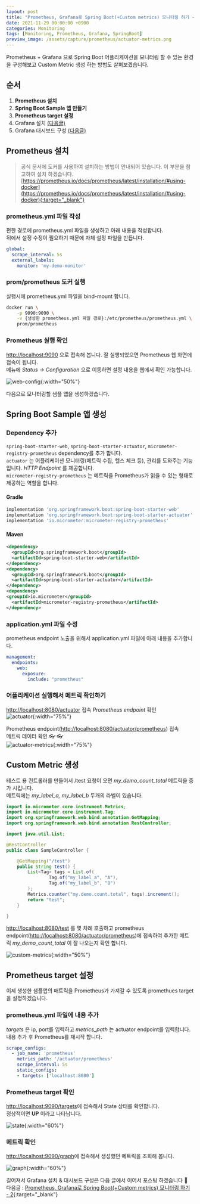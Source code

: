 ```yaml
---
layout: post
title: "Prometheus, Grafana로 Spring Boot(+Custom metrics) 모니터링 하기 - 1"
date: 2021-11-29 00:00:00 +0900
categories: Monitoring
tags: [Monitoring, Prometheus, Grafana, SpringBoot]
preview_image: /assets/capture/prometheus/actuator-metrics.png
---
```


Prometheus + Grafana 으로 Spring Boot 어플리케이션을 모니터링 할 수 있는 환경을 구성해보고 Custom Metric 생성 하는 방법도 살펴보겠습니다.

## 순서

1. __Prometheus 설치__
2. __Spring Boot Sample 앱 만들기__
3. __Prometheus target 설정__
4. Grafana 설치 [(다음글)](/monitoring/2021/11/29/prometheus-grafana-springboot-2.html)
5. Grafana 대시보드 구성 [(다음글)](/monitoring/2021/11/29/prometheus-grafana-springboot-2.html)

## Prometheus 설치

> 공식 문서에 도커를 사용하여 설치하는 방법이 안내되어 있습니다. 이 부분을 참고하여 설치 하겠습니다.  
> [https://prometheus.io/docs/prometheus/latest/installation/#using-docker](https://prometheus.io/docs/prometheus/latest/installation/#using-docker){:target="_blank"}  

### prometheus.yml 파일 작성

편한 경로에 prometheus.yml 파일을 생성하고 아래 내용을 작성합니다.  
뒤에서 설정 수정이 필요하기 때문에 자체 설정 파일을 만듭니다.  

```yaml
global:
  scrape_interval: 5s
  external_labels:
    monitor: 'my-demo-monitor'
```

### prom/prometheus 도커 실행

실행시에 prometheus.yml 파일을 bind-mount 합니다.  

```bash
docker run \
    -p 9090:9090 \
    -v {생성한 prometheus.yml 파일 경로}:/etc/prometheus/prometheus.yml \
    prom/prometheus
```

### Prometheus 실행 확인

[http://localhost:9090](http://localhost:9090) 으로 접속해 봅니다. 잘 실행되었으면 Prometheus 웹 화면에 접속이 됩니다.  
메뉴에 _Status -> Configuration_ 으로 이동하면 설정 내용을 웹에서 확인 가능합니다.

![web-config](/assets/capture/prometheus/web-config.png){:width="50%"}

다음으로 모니터링할 샘플 앱을 생성하겠습니다.

## Spring Boot Sample 앱 생성

### Dependency 추가

`spring-boot-starter-web`, `spring-boot-starter-actuator`, `micrometer-registry-prometheus` dependency를 추가 합니다.  
`actuator` 는 어플리케이션 모니터링(메트릭 수집, 헬스 체크 등), 관리를 도와주는 기능입니다. _HTTP Endpoint_ 를 제공합니다.  
`micrometer-registry-prometheus` 는 메트릭을 Prometheus가 읽을 수 있는 형태로 제공하는 역할을 합니다.

#### Gradle

```groovy
implementation 'org.springframework.boot:spring-boot-starter-web'
implementation 'org.springframework.boot:spring-boot-starter-actuator'
implementation 'io.micrometer:micrometer-registry-prometheus'
```

#### Maven

```xml
<dependency>
  <groupId>org.springframework.boot</groupId>
  <artifactId>spring-boot-starter-web</artifactId>
</dependency>
<dependency>
  <groupId>org.springframework.boot</groupId>
  <artifactId>spring-boot-starter-actuator</artifactId>
</dependency>
<dependency>
<groupId>io.micrometer</groupId>
  <artifactId>micrometer-registry-prometheus</artifactId>
</dependency>
```

### application.yml 파일 수정

prometheus endpoint 노출을 위해서 application.yml 파일에 아래 내용을 추가합니다.

```yaml
management:
  endpoints:
    web:
      exposure:
        include: "prometheus"
```

### 어플리케이션 실행해서 메트릭 확인하기

[http://localhost:8080/actuator](http://localhost:8080/actuator) 접속 _Prometheus endpoint_ 확인  
![actuator](/assets/capture/prometheus/actuator.png){:width="75%"}

Prometheus endpoint([http://localhost:8080/actuator/prometheus](http://localhost:8080/actuator/prometheus")) 접속  
메트릭 데이터 확인 👓 👓  
![actuator-metrics](/assets/capture/prometheus/actuator-metrics.png){:width="75%"}

## Custom Metric 생성

테스트 용 컨트롤러를 만들어서 /test 요청이 오면 _my_demo_count_total_ 메트릭을 증가 시킵니다.  
메트릭에는 _my_label_a, my_label_b_ 두개의 라벨이 있습니다.

```java
import io.micrometer.core.instrument.Metrics;
import io.micrometer.core.instrument.Tag;
import org.springframework.web.bind.annotation.GetMapping;
import org.springframework.web.bind.annotation.RestController;

import java.util.List;

@RestController
public class SampleController {

    @GetMapping("/test")
    public String test() {
        List<Tag> tags = List.of(
                Tag.of("my_label_a", "A"),
                Tag.of("my_label_b", "B")
        );
        Metrics.counter("my.demo.count.total", tags).increment();
        return "test";
    }

}
```

[http://localhost:8080/test](http://localhost:8080/test) 를 몇 차례 호출하고 prometheus endpoint([http://localhost:8080/actuator/prometheus](http://localhost:8080/actuator/prometheus"))에 접속하여 추가한 메트릭 _my_demo_count_total_ 이 잘 나오는지 확인 합니다.

![custom-metrics](/assets/capture/prometheus/custom-metrics.png){:width="50%"}

## Prometheus target 설정

이제 생성한 샘플앱의 매트릭을 Prometheus가 가져갈 수 있도록 promethues target을 설정하겠습니다.

### prometheus.yml 파일에 내용 추가

_targets_ 은 ip, port를 입력하고 _metrics_path_ 는 actuator endpoint를 입력합니다.  
내용 추가 후 Prometheus를 재시작 합니다.

```yaml
scrape_configs:
  - job_name: 'prometheus'
    metrics_path: '/actuator/prometheus'
    scrape_interval: 5s
    static_configs:
    - targets: ['localhost:8080']
```

### Prometheus target 확인

[http://localhost:9090/targets](http://localhost:9090/targets)에 접속해서 State 상태를 확인합니다.  
정상적이면 __UP__ 이라고 나타납니다.

![state](/assets/capture/prometheus/state.png){:width="60%"}

### 메트릭 확인

[http://localhost:9090/graph](http://localhost:9090/graph)에 접속해서 생성했던 메트릭을 조회해 봅니다.

![graph](/assets/capture/prometheus/graph.png){:width="60%"}

길어져서 Grafana 설치 & 대시보드 구성은 다음 글에서 이어서 포스팅 하겠습니다 💪   
다음글 : [Prometheus, Grafana로 Spring Boot(+Custom metrics) 모니터링 하기 - 2](/monitoring/2021/11/29/prometheus-grafana-springboot-2.html){:target="_blank"}